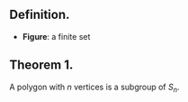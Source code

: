 
## Definition.

- **Figure**: a finite set 

## Theorem 1.

A polygon with $n$ vertices is a subgroup of $S_n$. 

